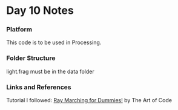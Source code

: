 # Day 10 Notes

### Platform
This code is to be used in Processing.

### Folder Structure
light.frag must be in the data folder

### Links and References
Tutorial I followed: [Ray Marching for Dummies!](https://youtu.be/PGtv-dBi2wE) by The Art of Code
